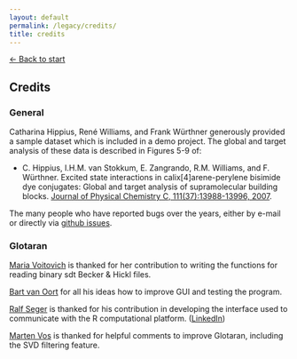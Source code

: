 ```yaml
---
layout: default
permalink: /legacy/credits/
title: credits
---
```

[← Back to start](/legacy)

## Credits

### General

Catharina Hippius, René Williams, and Frank Würthner generously provided
a sample dataset which is included in a demo project. The global and
target analysis of these data is described in Figures 5-9 of:

- C. Hippius, I.H.M. van Stokkum, E. Zangrando, R.M. Williams, and F. Würthner. Excited state interactions in calix\[4\]arene-perylene bisimide dye conjugates: Global and target analysis of supramolecular building blocks. [Journal of Physical Chemistry C, 111(37):13988-13996, 2007](http://pubs.acs.org/doi/abs/10.1021/jp0733825 "wikilink").

The many people who have reported bugs over the years, either by e-mail
or directly via [github issues](https://github.com/glotaran/glotaran-legacy/issues "glotaran-legacy issues on github").

### Glotaran

[Maria Voitovich](https://www.linkedin.com/in/maria-voitovich-09a5665/ "Maria Voitovich on LinkedIn") is thanked for her contribution to writing the functions for reading binary sdt Becker & Hickl files.

[Bart van Oort](http://nl.linkedin.com/in/bartvoort "wikilink") for all his ideas how to improve GUI and testing the program.

[Ralf Seger](https://www.linkedin.com/in/ralf-seger-265bb62/ "Ralf Seger on LinkedIn") is thanked for his contribution in developing the interface used to communicate with the R computational platform.
([LinkedIn](http://de.linkedin.com/pub/ralf-seger/2/bb6/265 "wikilink"))

[Marten Vos](http://www.polytechnique.edu/accueil/l-ecole-polytechnique/m-vos-marten-14199.kjsp) is thanked for helpful comments to improve Glotaran, including the SVD filtering feature.
